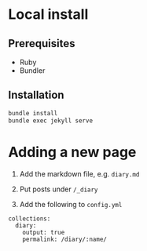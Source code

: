 # Local install

## Prerequisites

- Ruby
- Bundler

## Installation

```bash
bundle install
bundle exec jekyll serve
```

# Adding a new page

1. Add the markdown file, e.g. `diary.md`

2. Put posts under `/_diary`

3. Add the following to `config.yml`

```
collections:
  diary:
    output: true
    permalink: /diary/:name/
```